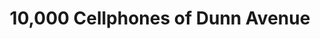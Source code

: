 ---
title: "10,000 Cellphones of Dunn Avenue"
url: /jacksonville/10-000-cellphones-of-dunn-avenue/
shop: mobile phone
---